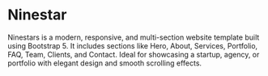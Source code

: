 # Ninestar
Ninestars is a modern, responsive, and multi-section website template built using Bootstrap 5. It includes sections like Hero, About, Services, Portfolio, FAQ, Team, Clients, and Contact. Ideal for showcasing a startup, agency, or portfolio with elegant design and smooth scrolling effects.
